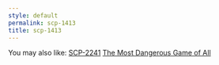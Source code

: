 ```yaml
---
style: default
permalink: scp-1413
title: scp-1413
---
```

You may also like:
[SCP-2241](http://scp-wiki.net/scp-2241)
[The Most Dangerous Game of All](http://scp-wiki.net/the-most-dangerous-game-of-all)